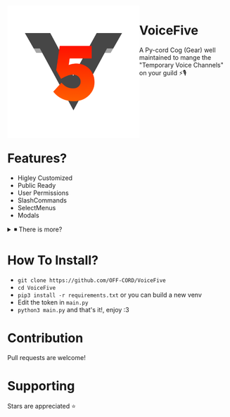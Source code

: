 <center>

  <img src="logo.png" width="300" height="300" align="left">

</center>


# VoiceFive
A Py-cord Cog (Gear) well maintained to mange the "Temporary Voice Channels" on your guild ⚡🎙️

​
​
​

​
​
​

​
​
​

​
​
​

# Features?
- Higley Customized
- Public Ready
- User Permissions
- SlashCommands
- SelectMenus
- Modals
<details>
<summary>◾ There is more?</summary>
<br>
<center>

  <img src="https://tryitands.ee/tias_thumb.jpg" width="780" height="438">

</center>
</details>


# How To Install?
- `git clone https://github.com/OFF-CORD/VoiceFive`
- `cd VoiceFive`
- `pip3 install -r requirements.txt` or you can build a new venv
- Edit the token in `main.py`
- `python3 main.py`
and that's it!, enjoy :3

# Contribution
Pull requests are welcome!

# Supporting
Stars are appreciated ⭐
